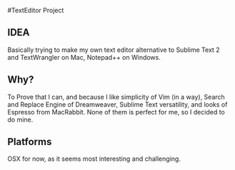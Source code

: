 #TextEditor Project

## IDEA 
Basically trying to make my own text editor alternative to Sublime Text 2 and TextWrangler on Mac, Notepad++ on Windows.

## Why?
To Prove that I can, and because I like simplicity of Vim (in a way), Search and Replace Engine of Dreamweaver, Sublime Text versatility, and looks of Espresso from MacRabbit. None of them is perfect for me, so I decided to do mine.

## Platforms
OSX for now, as it seems most interesting and challenging.